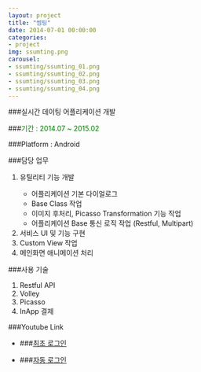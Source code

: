 ```yaml
---
layout: project
title: "썸팅"
date: 2014-07-01 00:00:00
categories:
- project
img: ssumting.png
carousel:
- ssumting/ssumting_01.png
- ssumting/ssumting_02.png
- ssumting/ssumting_03.png
- ssumting/ssumting_04.png
---
```


###실시간 데이팅 어플리케이션 개발

###<font color="green">기간 : 2014.07 ~ 2015.02</font>

###Platform : Android

###담당 업무 

<ol>
<li>유틸리티 기능 개발</li>
  <ul>
    <li>어플리케이션 기본 다이얼로그</li>
    <li>Base Class 작업</li>
    <li>이미지 후처리, Picasso Transformation 기능 작업</li>
    <li>어플리케이션 Base 통신 로직 작업 (Restful, Multipart)</li>
  </ul>
<li>서비스 UI 및 기능 구현</li>
<li>Custom View 작업</li>
<li>메인화면 애니메이션 처리</li>
</ol>

###사용 기술

<ol>
<li>Restful API</li>
<li>Volley</li>
<li>Picasso</li>
<li>InApp 결제</li>
</ol>

###Youtube Link

- ###[최초 로그인](https://youtu.be/tZxbLxS6gCY)

- ###[자동 로그인](https://youtu.be/OJf5uI2oSc4)